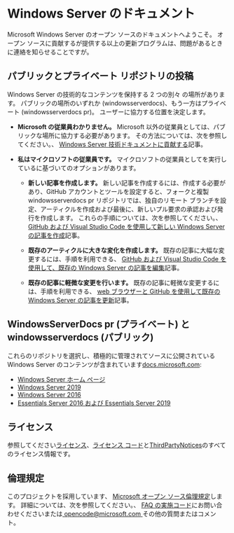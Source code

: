 # <a name="windows-server-documentation"></a>Windows Server のドキュメント

Microsoft Windows Server のオープン ソースのドキュメントへようこそ。 オープン ソースに貢献するが提供する以上の更新プログラムは、問題があるときに連絡を知らせることですが。

## <a name="public-vs-private-repo-contributions"></a>パブリックとプライベート リポジトリの投稿

Windows Server の技術的なコンテンツを保持する 2 つの別々 の場所があります。 パブリックの場所のいずれか (windowsserverdocs)、もう一方はプライベート (windowsserverdocs pr)。 ユーザーに協力する位置を決定します。

- **Microsoft の従業員わかりません。** Microsoft 以外の従業員としては、パブリックな場所に協力する必要があります。 その方法については、次を参照してください。、 [Windows Server 技術ドキュメントに貢献する](https://github.com/MicrosoftDocs/windowsserverdocs/blob/master/CONTRIBUTING.md)記事。

- **私はマイクロソフトの従業員です。** マイクロソフトの従業員としてを実行しているに基づいてのオプションがあります。

    - **新しい記事を作成します。** 新しい記事を作成するには、作成する必要があり、GitHub アカウントとツールを設定すると、フォークと複製 windowsserverdocs pr リポジトリでは、独自のリモート ブランチを設定、アーティクルを作成および最後に、新しいプル要求の承認および発行を作成します。 これらの手順については、次を参照してください。、 [GitHub および Visual Studio Code を使用して新しい Windows Server の記事を作成](https://github.com/MicrosoftDocs/windowsserverdocs/blob/master/Contributor-guide/create-new-using-github.md)記事。

    - **既存のアーティクルに大きな変化を作成します。** 既存の記事に大幅な変更するには、手順を利用できる、 [GitHub および Visual Studio Code を使用して、既存の Windows Server の記事を編集](https://github.com/MicrosoftDocs/windowsserverdocs/blob/master/Contributor-guide/edit-existing-using-github.md)記事。

    - **既存の記事に軽微な変更を行います。** 既存の記事に軽微な変更するには、手順を利用できる、 [web ブラウザーと GitHub を使用して既存の Windows Server の記事を更新](https://github.com/MicrosoftDocs/windowsserverdocs/blob/master/Contributor-guide/github-browser-updates.md)記事。

## <a name="windowsserverdocs-pr-private-and-windowsserverdocs-public"></a>WindowsServerDocs pr (プライベート) と windowsserverdocs (パブリック)

これらのリポジトリを選択し、積極的に管理されてソースに公開されている Windows Server のコンテンツが含まれています[docs.microsoft.com](https://docs.microsoft.com):

- [Windows Server ホーム ページ](https://docs.microsoft.com/windows-server/)
- [Windows Server 2019](https://docs.microsoft.com/windows-server/get-started-19/get-started-19)
- [Windows Server 2016](https://docs.microsoft.com/windows-server/get-started/server-basics)
- [Essentials Server 2016 および Essentials Server 2019](https://docs.microsoft.com/windows-server-essentials/get-started/get-started)

## <a name="license"></a>ライセンス

参照してください[ライセンス](https://github.com/MicrosoftDocs/windowsserverdocs-pr/blob/master/LICENSE)、[ライセンス コード](https://github.com/MicrosoftDocs/windowsserverdocs-pr/blob/master/LICENSE-CODE)と[ThirdPartyNotices](https://github.com/MicrosoftDocs/windowsserverdocs-pr/blob/master/ThirdPartyNotices)のすべてのライセンス情報です。

## <a name="code-of-conduct"></a>倫理規定

このプロジェクトを採用しています、 [Microsoft オープン ソース倫理規定](https://opensource.microsoft.com/codeofconduct/)します。 詳細については、次を参照してください。、 [FAQ の実施コード](https://opensource.microsoft.com/codeofconduct/faq/)にお問い合わせくださいまたは[ opencode@microsoft.com ](mailto:opencode@microsoft.com)その他の質問またはコメント。